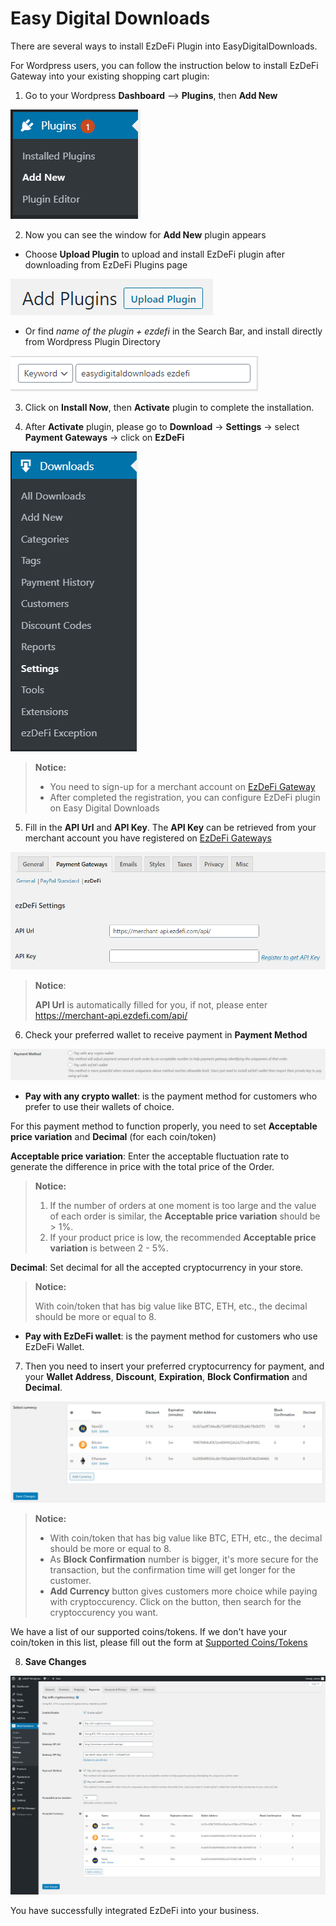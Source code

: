 # Easy Digital Downloads
There are several ways to install EzDeFi Plugin into EasyDigitalDownloads.

For Wordpress users, you can follow the instruction below to install EzDeFi Gateway into your existing shopping cart plugin:

1. Go to your Wordpress **Dashboard** --> **Plugins**, then **Add New**

 ![](../../img/add-new.png "")

2. Now you can see the window for **Add New** plugin appears

* Choose **Upload Plugin** to upload and install EzDeFi plugin after downloading from EzDeFi Plugins page

![](../../img/upload.png "")

* Or find *name of the plugin + ezdefi* in the Search Bar, and install directly from Wordpress Plugin Directory

![](../../img/edd-search.png "")

3. Click on **Install Now**, then **Activate** plugin to complete the installation.

4. After **Activate** plugin, please go to **Download** -> **Settings** -> select **Payment Gateways** -> click on **EzDeFi**

![Select Settings on EasyDigitalDownloads dropdown](../../img/edd.png "easydigitaldownloads settings")

> **Notice:**
> * You need to sign-up for a merchant account on [EzDeFi Gateway](https://merchant.ezdefi.com/register?utm_source=docs)
> * After completed the registration, you can configure EzDeFi plugin on Easy Digital Downloads

5. Fill in the **API Url** and **API Key**. The **API Key** can be retrieved from your merchant account you have registered on [EzDeFi Gateways](https://merchant.ezdefi.com/register?utm_source=docs)

![Fill in API Key and API Url](../../img/edd-api.png "API Key and API Url")

> **Notice**:
>
> **API Url** is automatically filled for you, if not, please enter https://merchant-api.ezdefi.com/api/

6. Check your preferred wallet to receive payment in **Payment Method**

![](../../img/payment-method.png "")

* **Pay with any crypto wallet**: is the payment method for customers who prefer to use their wallets of choice.

For this payment method to function properly, you need to set **Acceptable price variation** and **Decimal** (for each coin/token)

**Acceptable price variation**: Enter the acceptable fluctuation rate to generate the difference in price with the total price of the Order.

> **Notice:**
> 1. If the number of orders at one moment is too large  and the value of each order is similar, the **Acceptable price variation** should be > 1%.
> 2. If your product price is low, the recommended **Acceptable price variation** is between 2 - 5%.

**Decimal**: Set decimal for all the accepted cryptocurrency in your store.

> **Notice:** 
> 
> With coin/token that has big value like BTC, ETH, etc., the decimal should be more or equal to 8.

* **Pay with EzDeFi wallet**: is the payment method for customers who use EzDeFi Wallet.

7. Then you need to insert your preferred cryptocurrency for payment, and your **Wallet Address**, **Discount**, **Expiration**, **Block Confirmation** and **Decimal**.

![](../../img/edd-wallet.png "")

> **Notice:**
> * With coin/token that has big value like BTC, ETH, etc., the decimal should be more or equal to 8.
> * As **Block Confirmation** number is bigger, it's more secure for the transaction, but the confirmation time will get longer for the customer.
> * **Add Currency** button gives customers more choice while paying with cryptoccurency. Click on the button, then search for the cryptoccurency you want.

We have a list of our supported coins/tokens. If we don't have your coin/token in this list, please fill out the form at [Supported Coins/Tokens](https://ezdefi.com/news/supported-coins-tokens/)

8. **Save Changes**

![EasyDigitalDownloads completed setup](../../img/edd-complete.png "EasyDigitalDownloads completed setup")

You have successfully integrated EzDeFi into your business.

